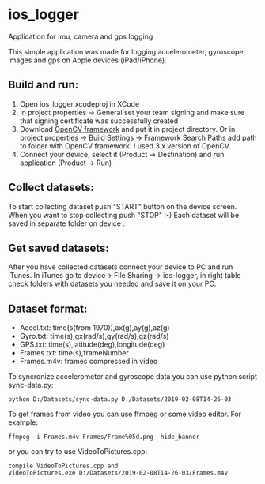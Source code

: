 # ios_logger
Application for imu, camera and gps logging

This simple application was made for logging accelerometer, gyroscope, images and gps on Apple devices (iPad/iPhone).

## Build and run:
1. Open ios_logger.xcodeproj in XCode
2. In project properties -> General set your team signing and make sure that signing certificate was successfully created
3. Download [OpenCV framework](https://sourceforge.net/projects/opencvlibrary/files/) and put it in project directory. 
  Or in project properties -> Build Settings -> Framework Search Paths add path to folder with OpenCV framework. 
  I used 3.x version of OpenCV.
4. Connect your device, select it (Product -> Destination) and run application (Product -> Run)

## Collect datasets:
To start collecting dataset push "START" button on the device screen. When you want to stop collecting push "STOP" :-)
Each dataset will be saved in separate folder on device .

## Get saved datasets:
After you have collected datasets connect your device to PC and run iTunes. In iTunes go to device-> File Sharing -> ios-logger, in right table check folders with datasets you needed and save it on your PC.

## Dataset format:
* Accel.txt: time(s(from 1970)),ax(g),ay(g),az(g)
* Gyro.txt: time(s),gx(rad/s),gy(rad/s),gz(rad/s)
* GPS.txt: time(s),latitude(deg),longitude(deg)
* Frames.txt: time(s),frameNumber
* Frames.m4v: frames compressed in video 

To syncronize accelerometer and gyroscope data you can use python script sync-data.py:
```
python D:/Datasets/sync-data.py D:/Datasets/2019-02-08T14-26-03
```

To get frames from video you can use ffmpeg or some video editor. For example: 
```
ffmpeg -i Frames.m4v Frames/Frame%05d.png -hide_banner
```
or you can try to use VideoToPictures.cpp:
```
compile VideoToPictures.cpp and
VideoToPictures.exe D:/Datasets/2019-02-08T14-26-03/Frames.m4v
```
